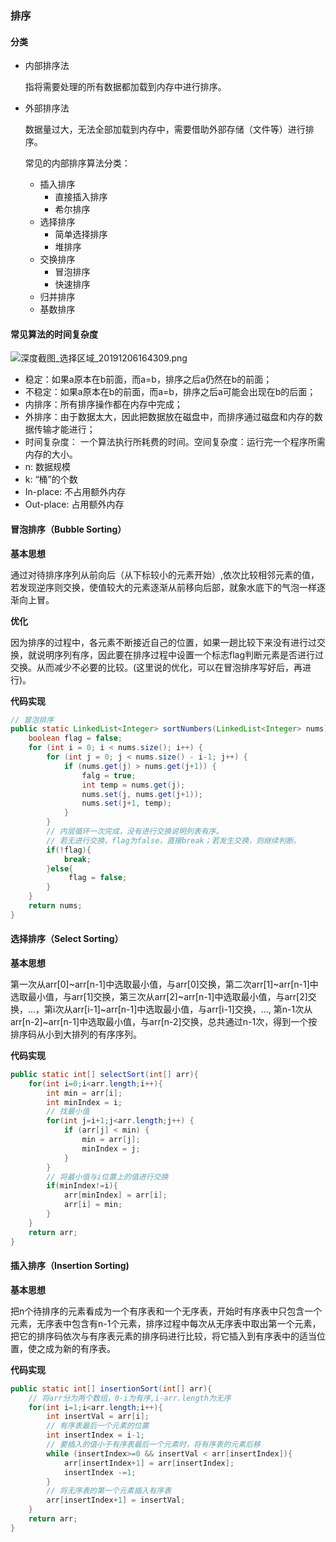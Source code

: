 ### 排序

#### 分类

- 内部排序法

  指将需要处理的所有数据都加载到内存中进行排序。

- 外部排序法

  数据量过大，无法全部加载到内存中，需要借助外部存储（文件等）进行排序。

  常见的内部排序算法分类：

  - 插入排序
    - 直接插入排序
    - 希尔排序
  - 选择排序
    - 简单选择排序
    - 堆排序
  - 交换排序
    - 冒泡排序
    - 快速排序
  - 归并排序
  - 基数排序

#### 常见算法的时间复杂度

![深度截图_选择区域_20191206164309.png](https://i.loli.net/2019/12/06/ydNpjs1RJOiI6Gk.png)

- 稳定：如果a原本在b前面，而a=b，排序之后a仍然在b的前面；
- 不稳定：如果a原本在b的前面，而a=b，排序之后a可能会出现在b的后面；
- 内排序：所有排序操作都在内存中完成；
- 外排序：由于数据太大，因此把数据放在磁盘中，而排序通过磁盘和内存的数据传输才能进行；
- 时间复杂度： 一个算法执行所耗费的时间。空间复杂度：运行完一个程序所需内存的大小。
- n: 数据规模
- k: “桶”的个数
- In-place:    不占用额外内存
- Out-place: 占用额外内存

#### 冒泡排序（Bubble Sorting）

**基本思想**

​	通过对待排序序列从前向后（从下标较小的元素开始）,依次比较相邻元素的值，若发现逆序则交换，使值较大的元素逐渐从前移向后部，就象水底下的气泡一样逐渐向上冒。

**优化**

​	因为排序的过程中，各元素不断接近自己的位置，如果一趟比较下来没有进行过交换，就说明序列有序，因此要在排序过程中设置一个标志flag判断元素是否进行过交换。从而减少不必要的比较。(这里说的优化，可以在冒泡排序写好后，再进行)。

**代码实现**

```java
// 冒泡排序
public static LinkedList<Integer> sortNumbers(LinkedList<Integer> nums) {
    boolean flag = false;
	for (int i = 0; i < nums.size(); i++) {
		for (int j = 0; j < nums.size() - i-1; j++) {
			if (nums.get(j) > nums.get(j+1)) {
                falg = true;
				int temp = nums.get(j);
				nums.set(j, nums.get(j+1));
				nums.set(j+1, temp);
			}
		}
        // 内层循环一次完成，没有进行交换说明列表有序。
        // 若无进行交换，flag为false，直接break；若发生交换，则继续判断。 
        if(!flag){
            break;
        }else{
             flag = false;
        }
	}
	return nums;
}
```

#### 选择排序（Select Sorting）

**基本思想**

​	第一次从arr[0]~arr[n-1]中选取最小值，与arr[0]交换，第二次arr[1]~arr[n-1]中选取最小值，与arr[1]交换，第三次从arr[2]~arr[n-1]中选取最小值，与arr[2]交换，…，第i次从arr[i-1]~arr[n-1]中选取最小值，与arr[i-1]交换，…, 第n-1次从arr[n-2]~arr[n-1]中选取最小值，与arr[n-2]交换，总共通过n-1次，得到一个按排序码从小到大排列的有序序列。

**代码实现**

```java
public static int[] selectSort(int[] arr){
    for(int i=0;i<arr.length;i++){
        int min = arr[i];
        int minIndex = i;
        // 找最小值
        for(int j=i+1;j<arr.length;j++) {
            if (arr[j] < min) {
                min = arr[j];
                minIndex = j;
            }
        }
        // 将最小值与i位置上的值进行交换
        if(minIndex!=i){
            arr[minIndex] = arr[i];
            arr[i] = min;
        }
    }
    return arr;
}
```

#### 插入排序（Insertion Sorting)

**基本思想**

​	把n个待排序的元素看成为一个有序表和一个无序表，开始时有序表中只包含一个元素，无序表中包含有n-1个元素，排序过程中每次从无序表中取出第一个元素，把它的排序码依次与有序表元素的排序码进行比较，将它插入到有序表中的适当位置，使之成为新的有序表。

**代码实现**

```java
public static int[] insertionSort(int[] arr){
    // 将arr分为两个数组，0-i为有序,i-arr.length为无序
    for(int i=1;i<arr.length;i++){
        int insertVal = arr[i];
        // 有序表最后一个元素的位置
        int insertIndex = i-1;
        // 要插入的值小于有序表最后一个元素时，将有序表的元素后移
        while (insertIndex>=0 && insertVal < arr[insertIndex]){
            arr[insertIndex+1] = arr[insertIndex];
            insertIndex -=1;
        }
        // 将无序表的第一个元素插入有序表
        arr[insertIndex+1] = insertVal;
    }
    return arr;
}
```

